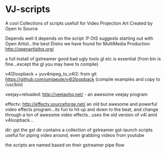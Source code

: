 VJ-scripts
==========
A cool Collections of scripts usefull for Video Projection Art
Created by Open to Source


Depends
well it depends on the script :P
OtS suggests starting out with Open Artist...the best Distro we have found for MultiMedia Production http://openartisthq.org/

a full install of gstreamer good bad ugly tools gl etc is essential (from bin is fine...except the gl you may have to compile)

v4l2loopback + yuv4mpeg_to_v4l2: from git https://github.com/umlaeute/v4l2loopback (compile examples and copy to /usr/bin)

veejay+reloaded: http://veejayhq.net/  -  an awesome veejay program 

effectv: http://effectv.sourceforge.net/ an old but awesome and powerful video effects program...its fun to hit up and down to the beat, and change through a ton of awesome video effects...uses the old version of v4l amd v4loopback...


dir:
    gst
the gst dir contains a collection of gstreamer gst-launch scripts useful for piping video around, even grabbing videos from youtube 

the scripts are named based on their gstreamer pipe flow



